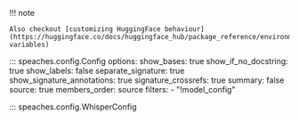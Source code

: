 <!-- https://mkdocstrings.github.io/python/usage/configuration/general/ -->

!!! note

    Also checkout [customizing HuggingFace behaviour](https://huggingface.co/docs/huggingface_hub/package_reference/environment_variables#environment-variables)

::: speaches.config.Config
    options:
        show_bases: true
        show_if_no_docstring: true
        show_labels: false
        separate_signature: true
        show_signature_annotations: true
        signature_crossrefs: true
        summary: false
        source: true
        members_order: source
        filters:
            - "!model_config"

::: speaches.config.WhisperConfig

<!-- TODO: nested model `whisper`  -->
<!-- TODO: Insert new lines for multi-line docstrings  -->
